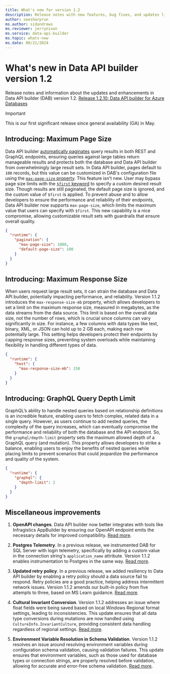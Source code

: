 ```yaml
---
title: What's new for version 1.2
description: Release notes with new features, bug fixes, and updates listed for the Data API builder version 1.2.
author: seesharprun
ms.author: sidandrews
ms.reviewer: jerrynixon
ms.service: data-api-builder
ms.topic: whats-new 
ms.date: 08/21/2024
---
```


# What's new in Data API builder version 1.2

Release notes and information about the updates and enhancements in Data API builder (DAB) version 1.2. [Release 1.2.10: Data API builder for Azure Databases](https://github.com/Azure/data-api-builder/releases/tag/v1.2.10) 

> [!IMPORTANT]
> This is our first significant release since general availability (GA) in May.

## Introducing: Maximum Page Size

Data API builder [automatically paginates](/azure/data-api-builder/reference-configuration#pagination-runtime) query results in both REST and GraphQL endpoints, ensuring queries against large tables return manageable results and protects both the database and Data API builder from overwhelmingly large result sets. In Data API builder, pages default to `100` records, but this value can be customized in DAB's configuration file using the [`max-page-size` property](/azure/data-api-builder/reference-configuration#default-page-size-pagination-runtime). This feature isn't new. User may bypass page size limits with the [`$first` keyword](/azure/data-api-builder/rest#first-and-after) to specify a custom desired result size. Though results are still paginated, the default page size is ignored, and the custom value of `$first` is applied. To prevent abuse and to allow developers to ensure the performance and reliability of their endpoints, Data API builder now supports `max-page-size`, which limits the maximum value that users can specify with `$first`. This new capability is a nice compromise, allowing customizable result sets with guardrails that ensure overall quality.

```json
{
  "runtime": {
    "pagination": {
      "max-page-size": 1000, 
      "default-page-size": 100 
    }
  }
}
```

## Introducing: Maximum Response Size

When users request large result sets, it can strain the database and Data API builder, potentially impacting performance, and reliability. Version 1.1.2 introduces the `max-response-size-mb` property, which allows developers to set a limit on the maximum response size, measured in megabytes, as the data streams from the data source. This limit is based on the overall data size, not the number of rows, which is crucial since columns can vary significantly in size. For instance, a few columns with data types like text, binary, XML, or JSON can hold up to 2 GB each, making each row potentially large. This setting helps developers protect their endpoints by capping response sizes, preventing system overloads while maintaining flexibility in handling different types of data.

```json
{
  "runtime": {
    "host": {
      "max-response-size-mb": 158 
    }
  }
}
```

## Introducing: GraphQL Query Depth Limit

GraphQL’s ability to handle nested queries based on relationship definitions is an incredible feature, enabling users to fetch complex, related data in a single query. However, as users continue to add nested queries, the complexity of the query increases, which can eventually compromise the performance and reliability of both the database and the API endpoint. So, the `graphql/depth-limit` property sets the maximum allowed depth of a GraphQL query (and mutation). This property allows developers to strike a balance, enabling users to enjoy the benefits of nested queries while placing limits to prevent scenarios that could jeopardize the performance and quality of the system.

```json
{
  "runtime": {
    "graphql": {
      "depth-limit": 2
    }
  }
}
```

## Miscellaneous improvements

1. **OpenAPI changes**. Data API builder now better integrates with tools like Infragistics AppBuilder by ensuring our OpenAPI endpoint emits the necessary details for improved compatibility. [Read more](https://github.com/Azure/data-api-builder/issues/2212).

2. **Postgres Telemetry**. In a previous release, we instrumented DAB for SQL Server with login telemetry, specifically by adding a custom value in the connection string's `application_name` attribute. Version 1.1.2 enables instrumentation to Postgres in the same way. [Read more](https://github.com/Azure/data-api-builder/pull/2208).

3. **Updated retry policy**. In a previous release, we added resiliency to Data API builder by enabling a retry policy should a data source fail to respond. Retry policies are a good practice, helping address intermittent network issues. Version 1.1.2 amends our built-in policy from five attempts to three, based on MS Learn guidance. [Read more](https://github.com/Azure/data-api-builder/pull/2285).

4. **Cultural Invariant Conversion**. Version 1.1.2 addresses an issue where float fields were being saved based on local Windows Regional format settings, leading to inconsistencies. This update ensures that all data type conversions during mutations are now handled using `CultureInfo.InvariantCulture`, providing consistent data handling regardless of regional settings. [Read more](https://github.com/Azure/data-api-builder/pull/2316).

5. **Environment Variable Resolution in Schema Validation**. Version 1.1.2 resolves an issue around resolving environment variables during configuration schema validation, causing validation failures. This update ensures that environment variables, such as those used for database types or connection strings, are properly resolved before validation, allowing for accurate and error-free schema validation. [Read more](https://github.com/Azure/data-api-builder/pull/2316).